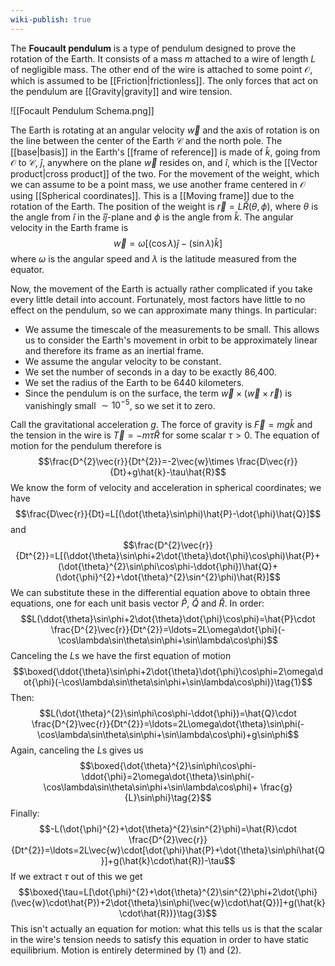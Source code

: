 ```yaml
---
wiki-publish: true
---
```

The **Foucault pendulum** is a type of pendulum designed to prove the rotation of the Earth. It consists of a mass $m$ attached to a wire of length $L$ of negligible mass. The other end of the wire is attached to some point $\mathcal{O}$, which is assumed to be [[Friction|frictionless]]. The only forces that act on the pendulum are [[Gravity|gravity]] and wire tension.

![[Focault Pendulum Schema.png]]

The Earth is rotating at an angular velocity $\vec{w}$ and the axis of rotation is on the line between the center of the Earth $\mathcal{C}$ and the north pole. The [[base|basis]] in the Earth's [[frame of reference]] is made of $\hat{k}$, going from $\mathcal{O}$ to $\mathcal{C}$, $\hat{j}$, anywhere on the plane $\vec{w}$ resides on, and $\hat{i}$, which is the [[Vector product|cross product]] of the two. For the movement of the weight, which we can assume to be a point mass, we use another frame centered in $\mathcal{O}$ using [[Spherical coordinates]]. This is a [[Moving frame]] due to the rotation of the Earth. The position of the weight is $\vec{r}=L\hat{R}(\theta,\phi)$, where $\theta$ is the angle from $\hat{i}$ in the $\hat{i}\hat{j}$-plane and $\phi$ is the angle from $\hat{k}$. The angular velocity in the Earth frame is
$$\vec{w}=\omega[(\cos\lambda)\hat{j}-(\sin\lambda)\hat{k}]$$
where $\omega$ is the angular speed and $\lambda$ is the latitude measured from the equator.

Now, the movement of the Earth is actually rather complicated if you take every little detail into account. Fortunately, most factors have little to no effect on the pendulum, so we can approximate many things. In particular:
- We assume the timescale of the measurements to be small. This allows us to consider the Earth's movement in orbit to be approximately linear and therefore its frame as an inertial frame.
- We assume the angular velocity to be constant.
- We set the number of seconds in a day to be exactly 86,400.
- We set the radius of the Earth to be 6440 kilometers.
- Since the pendulum is on the surface, the term $\vec{w}\times(\vec{w}\times\vec{r})$ is vanishingly small $\sim10^{-5}$, so we set it to zero.

Call the gravitational acceleration $g$. The force of gravity is $\vec{F}=mg\hat{k}$ and the tension in the wire is $\vec{T}=-m\tau\hat{R}$ for some scalar $\tau>0$. The equation of motion for the pendulum therefore is
$$\frac{D^{2}\vec{r}}{Dt^{2}}=-2\vec{w}\times \frac{D\vec{r}}{Dt}+g\hat{k}-\tau\hat{R}$$
We know the form of velocity and acceleration in spherical coordinates; we have
$$\frac{D\vec{r}}{Dt}=L[(\dot{\theta}\sin\phi)\hat{P}-\dot{\phi}\hat{Q}]$$
and
$$\frac{D^{2}\vec{r}}{Dt^{2}}=L[(\ddot{\theta}\sin\phi+2\dot{\theta}\dot{\phi}\cos\phi)\hat{P}+(\dot{\theta}^{2}\sin\phi\cos\phi-\ddot{\phi})\hat{Q}+(\dot{\phi}^{2}+\dot{\theta}^{2}\sin^{2}\phi)\hat{R}]$$
We can substitute these in the differential equation above to obtain three equations, one for each unit basis vector $\hat{P}$, $\hat{Q}$ and $\hat{R}$. In order:
$$L(\ddot{\theta}\sin\phi+2\dot{\theta}\dot{\phi}\cos\phi)=\hat{P}\cdot \frac{D^{2}\vec{r}}{Dt^{2}}=\ldots=2L\omega\dot{\phi}(-\cos\lambda\sin\theta\sin\phi+\sin\lambda\cos\phi)$$
Canceling the $L$s we have the first equation of motion
$$\boxed{\ddot{\theta}\sin\phi+2\dot{\theta}\dot{\phi}\cos\phi=2\omega\dot{\phi}(-\cos\lambda\sin\theta\sin\phi+\sin\lambda\cos\phi)}\tag{1}$$
Then:
$$L(\dot{\theta}^{2}\sin\phi\cos\phi-\ddot{\phi})=\hat{Q}\cdot \frac{D^{2}\vec{r}}{Dt^{2}}=\ldots=2L\omega\dot{\theta}\sin\phi(-\cos\lambda\sin\theta\sin\phi+\sin\lambda\cos\phi)+g\sin\phi$$
Again, canceling the $L$s gives us
$$\boxed{\dot{\theta}^{2}\sin\phi\cos\phi-\ddot{\phi}=2\omega\dot{\theta}\sin\phi(-\cos\lambda\sin\theta\sin\phi+\sin\lambda\cos\phi)+ \frac{g}{L}\sin\phi}\tag{2}$$
Finally:
$$-L(\dot{\phi}^{2}+\dot{\theta}^{2}\sin^{2}\phi)=\hat{R}\cdot \frac{D^{2}\vec{r}}{Dt^{2}}=\ldots=2L\vec{w}\cdot[\dot{\phi}\hat{P}+\dot{\theta}\sin\phi\hat{Q}]+g(\hat{k}\cdot\hat{R})-\tau$$
If we extract $\tau$ out of this we get
$$\boxed{\tau=L[\dot{\phi}^{2}+\dot{\theta}^{2}\sin^{2}\phi+2\dot{\phi}(\vec{w}\cdot\hat{P})+2\dot{\theta}\sin\phi(\vec{w}\cdot\hat{Q})]+g(\hat{k}\cdot\hat{R})}\tag{3}$$
This isn't actually an equation for motion: what this tells us is that the scalar in the wire's tension needs to satisfy this equation in order to have static equilibrium. Motion is entirely determined by $(1)$ and $(2)$.